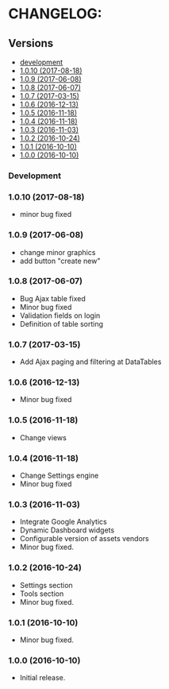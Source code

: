 # CHANGELOG:

## Versions

* [development](#development)
* [1.0.10 (2017-08-18)](#1010-2017-08-18)
* [1.0.9 (2017-06-08)](#109-2017-06-08)
* [1.0.8 (2017-06-07)](#108-2017-06-07)
* [1.0.7 (2017-03-15)](#107-2017-03-15)
* [1.0.6 (2016-12-13)](#106-2016-12-13)
* [1.0.5 (2016-11-18)](#105-2016-11-18)
* [1.0.4 (2016-11-18)](#104-2016-11-18)
* [1.0.3 (2016-11-03)](#103-2016-11-03)
* [1.0.2 (2016-10-24)](#102-2016-10-24)
* [1.0.1 (2016-10-10)](#101-2016-10-10)
* [1.0.0 (2016-10-10)](#100-2016-10-10)

### Development

### 1.0.10 (2017-08-18)

* minor bug fixed

### 1.0.9 (2017-06-08)

* change minor graphics
* add button "create new"

### 1.0.8 (2017-06-07)

* Bug Ajax table fixed
* Minor bug fixed
* Validation fields on login
* Definition of table sorting

### 1.0.7 (2017-03-15)

* Add Ajax paging and filtering at DataTables

### 1.0.6 (2016-12-13)

* Minor bug fixed

### 1.0.5 (2016-11-18)

* Change views

### 1.0.4 (2016-11-18)

* Change Settings engine
* Minor bug fixed

### 1.0.3 (2016-11-03)

* Integrate Google Analytics
* Dynamic Dashboard widgets
* Configurable version of assets vendors
* Minor bug fixed.

### 1.0.2 (2016-10-24)

* Settings section
* Tools section
* Minor bug fixed.

### 1.0.1 (2016-10-10)

* Minor bug fixed.

### 1.0.0 (2016-10-10)

* Initial release.